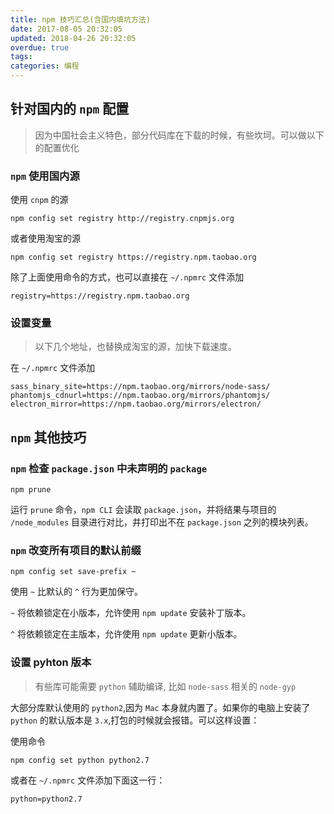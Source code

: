```yaml
---
title: npm 技巧汇总(含国内填坑方法)
date: 2017-08-05 20:32:05
updated: 2018-04-26 20:32:05
overdue: true
tags:
categories: 编程
---
```


## 针对国内的 `npm` 配置

> 因为中国社会主义特色，部分代码库在下载的时候，有些坎坷。可以做以下的配置优化

### `npm` 使用国内源

使用 `cnpm` 的源

```
npm config set registry http://registry.cnpmjs.org
```
或者使用淘宝的源

```
npm config set registry https://registry.npm.taobao.org
```

除了上面使用命令的方式，也可以直接在 `~/.npmrc` 文件添加

```
registry=https://registry.npm.taobao.org
```

### 设置变量

> 以下几个地址，也替换成淘宝的源，加快下载速度。

在 `~/.npmrc` 文件添加

```
sass_binary_site=https://npm.taobao.org/mirrors/node-sass/
phantomjs_cdnurl=https://npm.taobao.org/mirrors/phantomjs/
electron_mirror=https://npm.taobao.org/mirrors/electron/
```

## `npm` 其他技巧

### `npm` 检查 `package.json` 中未声明的 `package`

```
npm prune
```

运行 `prune` 命令，`npm CLI` 会读取 `package.json`，并将结果与项目的 `/node_modules` 目录进行对比，并打印出不在 `package.json` 之列的模块列表。

### `npm` 改变所有项目的默认前缀

```
npm config set save-prefix ~
```
使用 `~` 比默认的 `^` 行为更加保守。

`~` 将依赖锁定在小版本，允许使用 `npm update` 安装补丁版本。

`^` 将依赖锁定在主版本，允许使用 `npm update` 更新小版本。


### 设置 pyhton 版本

> 有些库可能需要 `python` 辅助编译, 比如 `node-sass` 相关的 `node-gyp`

大部分库默认使用的 `python2`,因为 `Mac` 本身就内置了。如果你的电脑上安装了 `python` 的默认版本是 `3.x`,打包的时候就会报错。可以这样设置：

使用命令

```
npm config set python python2.7
```

或者在 `~/.npmrc` 文件添加下面这一行：

```
python=python2.7
```

 


